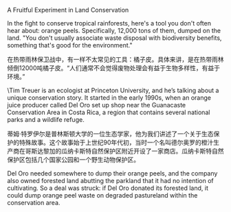 A Fruitful Experiment in Land Conservation

In the fight to conserve tropical rainforests, here's a tool you don't often hear about: orange peels. Specifically, 12,000 tons of them, dumped on the land. "You don't usually associate waste disposal with biodiversity benefits, something that's good for the environment."

在热带雨林保卫战中，有一样不太常见的工具：橘子皮。具体来讲，是在热带雨林倾倒12000吨橘子皮。“人们通常不会觉得废物处理会有益于生物多样性，有益于环境。”

\Tim Treuer is an ecologist at Princeton University, and he’s talking about a unique conservation story. It started in the early 1990s, when an orange juice producer called Del Oro set up shop near the Guanacaste Conservation Area in Costa Rica, a region that contains several national parks and a wildlife refuge.

蒂姆·特罗伊尔是普林斯顿大学的一位生态学家，他为我们讲述了一个关于生态保护的特殊故事。这个故事始于上世纪90年代初，当时一个名叫德尔奥罗的橙汁生产商在哥斯达黎加的瓜纳卡斯特自然保护区附近开设了一家商店。瓜纳卡斯特自然保护区包括几个国家公园和一个野生动物保护区。

Del Oro needed somewhere to dump their orange peels, and the company also owned forested land abutting the parkland that it had no intention of cultivating. So a deal was struck: if Del Oro donated its forested land, it could dump orange peel waste on degraded pastureland within the conservation area.
